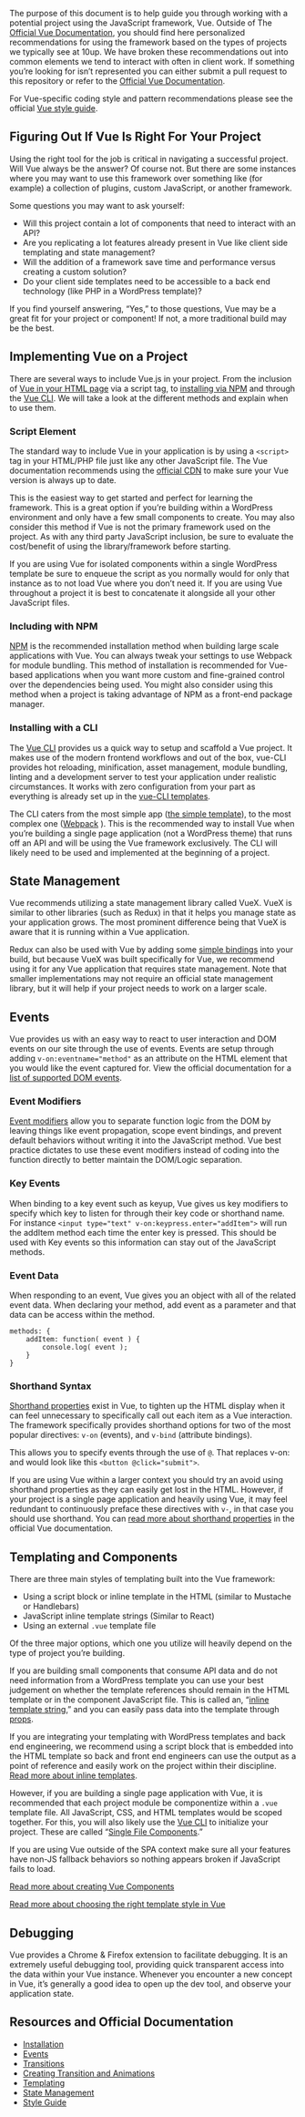 The purpose of this document is to help guide you through working with a potential project using the JavaScript framework, Vue. Outside of The [Official Vue Documentation](https://vuejs.org/), you should find here personalized recommendations for using the framework based on the types of projects we typically see at 10up. We have broken these recommendations out into common elements we tend to interact with often in client work. If something you’re looking for isn’t represented you can either submit a pull request to this repository or refer to the [Official Vue Documentation](https://vuejs.org/v2/guide/).

For Vue-specific coding style and pattern recommendations please see the official [Vue style guide](https://vuejs.org/v2/style-guide/).

## Figuring Out If Vue Is Right For Your Project

Using the right tool for the job is critical in navigating a successful project. Will Vue always be the answer? Of course not. But there are some instances where you may want to use this framework over something like (for example) a collection of plugins, custom JavaScript, or another framework.

Some questions you may want to ask yourself:
* Will this project contain a lot of components that need to interact with an API?
* Are you replicating a lot features already present in Vue like client side templating and state management?
* Will the addition of a framework save time and performance versus creating a custom solution? 
* Do your client side templates need to be accessible to a back end technology (like PHP in a WordPress template)?

If you find yourself answering, “Yes,” to those questions, Vue may be a great fit for your project or component! If not, a more traditional build may be the best.

## Implementing Vue on a Project

There are several ways to include Vue.js in your project. From the inclusion of [Vue in your HTML page](https://vuejs.org/v2/guide/installation.html#CDN) via a script tag, to [installing via NPM](https://vuejs.org/v2/guide/installation.html#NPM) and through the [Vue CLI](https://vuejs.org/v2/guide/installation.html#CLI). We will take a look at the different methods and explain when to use them.

### Script Element
The standard way to include Vue in your application is by using a `<script>` tag in your HTML/PHP file just like any other JavaScript file. The Vue documentation recommends using the [official CDN](https://vuejs.org/v2/guide/installation.html#CDN) to make sure your Vue version is always up to date. 

This is the easiest way to get started and perfect for learning the framework. This is a great option if you’re building within a WordPress environment and only have a few small components to create. You may also consider this method if Vue is not the primary framework used on the project. As with any third party JavaScript inclusion, be sure to evaluate the cost/benefit of using the library/framework before starting.

If you are using Vue for isolated components within a single WordPress template be sure to enqueue the script as you normally would for only that instance as to not load Vue where you don’t need it. If you are using Vue throughout a project it is best to concatenate it alongside all your other JavaScript files.

### Including with NPM

[NPM](https://vuejs.org/v2/guide/installation.html#NPM) is the recommended installation method when building large scale applications with Vue. You can always tweak your settings to use Webpack for module bundling. This method of installation is recommended for Vue-based applications when you want more custom and fine-grained control over the dependencies being used. You might also consider using this method when a project is taking advantage of NPM as a front-end package manager.

### Installing with a CLI

The [Vue CLI](https://vuejs.org/v2/guide/installation.html#CLI) provides us a quick way to setup and scaffold a Vue project. It makes use of the modern frontend workflows and out of the box, vue-CLI provides hot reloading, minification, asset management, module bundling, linting and a development server to test your application under realistic circumstances. It works with zero configuration from your part as everything is already set up in the [vue-CLI templates](https://github.com/vuejs-templates/). 

The CLI caters from the most simple app ([the simple template](https://github.com/vuejs-templates/simple)), to the most complex one ([Webpack](https://github.com/vuejs-templates/webpack) ). This is the recommended way to install Vue when you’re building a single page application (not a WordPress theme) that runs off an API and will be using the Vue framework exclusively. The CLI will likely need to be used and implemented at the beginning of a project.

## State Management

Vue recommends utilizing a state management library called VueX. VueX is similar to other libraries (such as Redux) in that it helps you manage state as your application grows. The most prominent difference being that VueX is aware that it is running within a Vue application.

Redux can also be used with Vue by adding some [simple bindings](https://github.com/revue/revue) into your build, but because VueX was built specifically for Vue, we recommend using it for any Vue application that requires state management. Note that smaller implementations may not require an official state management library, but it will help if your project needs to work on a larger scale.

## Events

Vue provides us with an easy way to react to user interaction and DOM events on our site through the use of events. Events are setup through adding `v-on:eventname="method"` as an attribute on the HTML element that you would like the event captured for. View the official documentation for a [list of supported DOM events](https://developer.mozilla.org/en-US/docs/Web/Events).

### Event Modifiers

[Event modifiers](https://vuejs.org/v2/guide/syntax.html#Modifiers) allow you to separate function logic from the DOM by leaving things like event propagation, scope event bindings, and prevent default behaviors without writing it into the JavaScript method. Vue best practice dictates to use these event modifiers instead of coding into the function directly to better maintain the DOM/Logic separation.

### Key Events

When binding to a key event such as keyup, Vue gives us key modifiers to specify which key to listen for through their key code or shorthand name. For instance `<input type="text" v-on:keypress.enter="addItem">` will run the addItem method each time the enter key is pressed. This should be used with Key events so this information can stay out of the JavaScript methods.

### Event Data

When responding to an event, Vue gives you an object with all of the related event data. When declaring your method, add event as a parameter and that data can be access within the method.
```
methods: {
    addItem: function( event ) {
        console.log( event );
    }
}
```

### Shorthand Syntax

[Shorthand properties](https://vuejs.org/v2/guide/syntax.html#Shorthands) exist in Vue, to tighten up the HTML display when it can feel unnecessary to specifically call out each item as a Vue interaction. The framework specifically provides shorthand options for two of the most popular directives: `v-on` (events), and `v-bind` (attribute bindings).

This allows you to specify events through the use of `@`. That replaces v-on: and would look like this `<button @click="submit">`. 

If you are using Vue within a larger context you should try an avoid using shorthand properties as they can easily get lost in the HTML. However, if your project is a single page application and heavily using Vue, it may feel redundant to continuously preface these directives with `v-`, in that case you should use shorthand. You can [read more about shorthand properties](https://vuejs.org/v2/guide/syntax.html#Shorthands) in the official Vue documentation.

## Templating and Components
There are three main styles of templating built into the Vue framework:

* Using a script block or inline template in the HTML (similar to Mustache or Handlebars)
* JavaScript inline template strings (Similar to React)
* Using an external `.vue` template file

Of the three major options, which one you utilize will heavily depend on the type of project you’re building.

If you are building small components that consume API data and do not need information from a WordPress template you can use your best judgement on whether the template references should remain in the HTML template or in the component JavaScript file. This is called an, “[inline template string](https://vuejs.org/v2/guide/components.html#Passing-Data-with-Props),” and you can easily pass data into the template through [props](https://vuejs.org/v2/guide/components.html#Props).

If you are integrating your templating with WordPress templates and back end engineering, we recommend using a script block that is embedded into the HTML template so back and front end engineers can use the output as a point of reference and easily work on the project within their discipline. [Read more about inline templates](https://vuejs.org/v2/guide/components.html#Inline-Templates).

However, if you are building a single page application with Vue, it is recommended that each project module be componentize within a `.vue` template file. All JavaScript, CSS, and HTML templates would be scoped together.  For this, you will also likely use the [Vue CLI](https://vuejs.org/v2/guide/installation.html#CLI) to initialize your project. These are called “[Single File Components](https://vuejs.org/v2/guide/single-file-components.html).”

If you are using Vue outside of the SPA context make sure all your features have non-JS fallback behaviors so nothing appears broken if JavaScript fails to load.

[Read more about creating Vue Components](https://vuejs.org/v2/guide/components.html)

[Read more about choosing the right template style in Vue](https://sebastiandedeyne.com/posts/2016/dealing-with-templates-in-vue-20)


## Debugging

Vue provides a Chrome & Firefox extension to facilitate debugging. It is an extremely useful debugging tool, providing quick transparent access into the data within your Vue instance. Whenever you encounter a new concept in Vue, it’s generally a good idea to open up the dev tool, and observe your application state.

## Resources and Official Documentation

* [Installation](https://vuejs.org/v2/guide/installation.html)
* [Events](https://vuejs.org/v2/guide/events.html)
* [Transitions](https://vuejs.org/v2/guide/transitions.html)
* [Creating Transition and Animations](https://css-tricks.com/creating-vue-js-transitions-animations/)
* [Templating](https://vuejs.org/v2/guide/syntax.html)
* [State Management](https://vuejs.org/v2/guide/state-management.html)
* [Style Guide](https://vuejs.org/v2/style-guide/)

